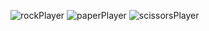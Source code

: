 ![rockPlayer](https://github.com/user-attachments/assets/e9267071-c91b-4c33-ace9-d32da1af3ff3)
![paperPlayer](https://github.com/user-attachments/assets/ff178b8d-557e-4ecf-8da3-4da5a2173bba)
![scissorsPlayer](https://github.com/user-attachments/assets/b8a95b5a-2f4e-490d-bde0-a51a2a56b343)
